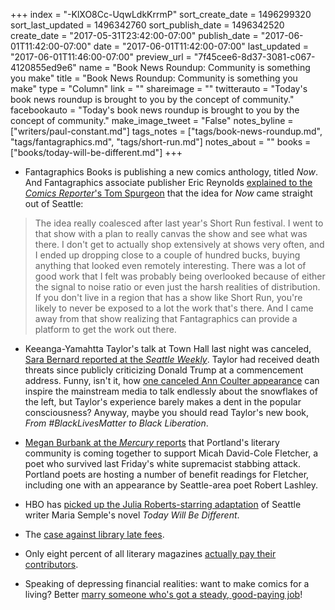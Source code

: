 +++
index = "-KlXO8Cc-UqwLdkKrrmP"
sort_create_date = 1496299320
sort_last_updated = 1496342760
sort_publish_date = 1496342520
create_date = "2017-05-31T23:42:00-07:00"
publish_date = "2017-06-01T11:42:00-07:00"
date = "2017-06-01T11:42:00-07:00"
last_updated = "2017-06-01T11:46:00-07:00"
preview_url = "7f45cee6-8d37-3081-c067-4120855ed9e6"
name = "Book News Roundup: Community is something you make"
title = "Book News Roundup: Community is something you make"
type = "Column"
link = ""
shareimage = ""
twitterauto = "Today's book news roundup is brought to you by the concept of community."
facebookauto = "Today's book news roundup is brought to you by the concept of community."
make_image_tweet = "False"
notes_byline = ["writers/paul-constant.md"]
tags_notes = ["tags/book-news-roundup.md", "tags/fantagraphics.md", "tags/short-run.md"]
notes_about = ""
books = ["books/today-will-be-different.md"]
+++
* Fantagraphics Books is publishing a new comics anthology, titled *Now*. And Fantagraphics associate publisher Eric Reynolds [explained to the *Comics Reporter*'s Tom Spurgeon](http://www.comicsreporter.com/index.php/cr_sunday_interview_bundled_extra_editor_eric_reynolds_of_fantagraphics_on/) that the idea for *Now* came straight out of Seattle:

<blockquote>The idea really coalesced after last year's Short Run festival. I went to that show with a plan to really canvas the show and see what was there. I don't get to actually shop extensively at shows very often, and I ended up dropping close to a couple of hundred bucks, buying anything that looked even remotely interesting. There was a lot of good work that I felt was probably being overlooked because of either the signal to noise ratio or even just the harsh realities of distribution. If you don't live in a region that has a show like Short Run, you're likely to never be exposed to a lot the work that's there. And I came away from that show realizing that Fantagraphics can provide a platform to get the work out there.</blockquote>

* Keeanga-Yamahtta Taylor's talk at Town Hall last night was canceled, [Sara Bernard reported at the *Seattle Weekly*](http://www.seattleweekly.com/news/princeton-professor-cancels-town-hall-seattle-talk-following-deluge-of-racist-threats/). Taylor had received death threats since publicly criticizing Donald Trump at a commencement address. Funny, isn't it, how [one canceled Ann Coulter appearance](http://www.cnn.com/2017/04/26/us/ann-coulter-berkeley-speech-canceled/) can inspire the mainstream media to talk endlessly about the snowflakes of the left, but Taylor's experience barely makes a dent in the popular consciousness? Anyway, maybe you should read Taylor's new book, *From #BlackLivesMatter to Black Liberation*.

* [Megan Burbank at the *Mercury* reports](http://www.portlandmercury.com/blogtown/2017/05/31/19046795/portland-literary-community-rallies-around-micah-david-cole-fletcher) that Portland's literary community is coming together to support Micah David-Cole Fletcher, a poet who survived last Friday's white supremacist stabbing attack. Portland poets are hosting a number of benefit readings for Fletcher, including one with an appearance by Seattle-area poet Robert Lashley.

* HBO has [picked up the Julia Roberts-starring adaptation](http://www.vulture.com/2017/06/julia-roberts-series-today-will-be-different-hbo.html) of Seattle writer Maria Semple's novel *Today Will Be Different*.

* The [case against library late fees](http://bookriot.com/2017/05/30/library-late-fines-are-not-helping-anyone/).

* Only eight percent of all literary magazines [actually pay their contributors](http://www.themillions.com/2017/05/why-literary-journals-dont-pay.html).

* Speaking of depressing financial realities: want to make comics for a living? Better [marry someone who's got a steady, good-paying job](http://www.comicsbeat.com/graphic-novelist-quits-making-graphic-novels-after-trying-to-live-on-10kyear-for-three-years/)!